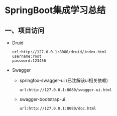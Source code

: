 # SpringBoot集成学习总结

## 一、项目访问

- Druid

  ```
  url:http://127.0.0.1:8080/druid/index.html
  username:root
  password:123456
  ```

- Swagger

  - springfox-swagger-ui (已注解该ui相关依赖)

    ```
    url:http://127.0.0.1:8080/swagger-ui.html
    ```

  - swagger-bootstrap-ui

    ```
    url:http://127.0.0.1:8080/doc.html
    ```

